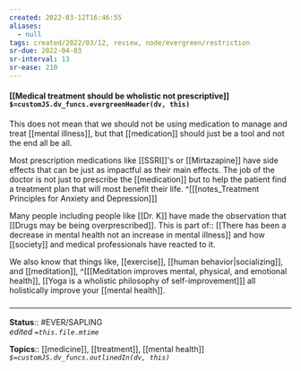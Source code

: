 ```yaml
---
created: 2022-03-12T16:46:55 
aliases:
  - null
tags: created/2022/03/12, review, node/evergreen/restriction
sr-due: 2022-04-03
sr-interval: 13
sr-ease: 210
---
```


#### [[Medical treatment should be wholistic not prescriptive]] `$=customJS.dv_funcs.evergreenHeader(dv, this)`

This does not mean that we should not be using medication to manage and treat [[mental illness]], but that [[medication]] should just be a tool and not the end all be all.

Most prescription medications like [[SSRI]]'s or [[Mirtazapine]] have side effects that can be just as impactful as their main effects. The job of the doctor is not just to prescribe the [[medication]] but to help the patient find a treatment plan that will most benefit their life.
^[[[notes_Treatment Principles for Anxiety and Depression]]]

Many people including people like [[Dr. K]] have made the observation that [[Drugs may be being overprescribed]].
This is 
part of:: [[There has been a decrease in mental health not an increase in mental illness]]
and how [[society]] and medical professionals have reacted to it.

We also know that things like, [[exercise]], [[human behavior|socializing]], and [[meditation]],
^[[[Meditation improves mental, physical, and emotional health]], [[Yoga is a wholistic philosophy of self-improvement]]]
all holistically improve your [[mental health]].

### <hr class="footnote"/>

**Status**:: #EVER/SAPLING  
*edited `=this.file.mtime`*

**Topics**:: [[medicine]], [[treatment]], [[mental health]]
*`$=customJS.dv_funcs.outlinedIn(dv, this)`*
